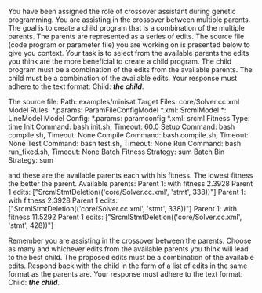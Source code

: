 
You have been assigned the role of crossover assistant during genetic programming. You are assisting in the crossover between multiple parents. The goal is to create a child program that is a combination of the multiple parents. The parents are represented as a series of edits. The source file (code program or parameter file)  you are working on is presented below to give you context.
Your task is to select from the available parents the edits you think are the more beneficial to create a child program. The child program must be a combination of the edits from the available parents. The child must be a combination of the available edits. Your response must adhere to the text format: Child: ***the child***.

The source file:
Path: examples/minisat
Target Files: core/Solver.cc.xml
Model Rules:
  *.params: ParamFileConfigModel
  *.xml: SrcmlModel
  *: LineModel
Model Config:
  *.params: paramconfig
  *.xml: srcml
Fitness Type: time
Init Command: bash init.sh, Timeout: 60.0
Setup Command: bash compile.sh, Timeout: None
Compile Command: bash compile.sh, Timeout: None
Test Command: bash test.sh, Timeout: None
Run Command: bash run_fixed.sh, Timeout: None
Batch Fitness Strategy: sum
Batch Bin Strategy: sum

and these are the available parents each with his fitness. The lowest fitness the better the parent.
Available parents:
 Parent 1:
 with fitness 2.3928
Parent 1 edits: ["SrcmlStmtDeletion(('core/Solver.cc.xml', 'stmt', 338))"]
 Parent 1:
 with fitness 2.3928
Parent 1 edits: ["SrcmlStmtDeletion(('core/Solver.cc.xml', 'stmt', 338))"]
 Parent 1:
 with fitness 11.5292
Parent 1 edits: ["SrcmlStmtDeletion(('core/Solver.cc.xml', 'stmt', 428))"]


Remember you are assisting in the crossover between the parents. Choose as many and whichever edits from the available parents you think will lead to the best child. The proposed edits must be a combination of the available edits. Respond back with the child in the form of a list of edits in the same format as the parents are.
Your response must adhere to the text format: Child: ***the child***. 
